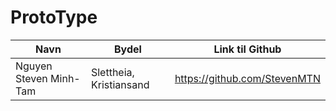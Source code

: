 # ProtoType

| Navn | Bydel | Link til Github |
| ---- | ----- | --------------- |
| Nguyen Steven Minh-Tam | Slettheia, Kristiansand | https://github.com/StevenMTN |